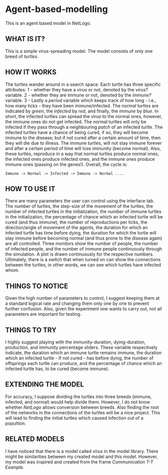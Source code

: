 # Agent-based-modelling
This is an agent based model in NetLogo. 

## WHAT IS IT?

This is a simple virus-spreading model. The model consists of only one breed of *turtles*.

## HOW IT WORKS

The turtles wander around in a search space. Each turtle has three specific attributes: 1 - whether they have a virus or not, denoted by the *virus?* variable. 2 - whether they are immune or not, denoted by the *immune?* variable. 3 - Lastly a *period* variable which keeps track of how long - i.e., how many ticks - they have been immune/infected. The *normal* turtles are indicated by *green*, the *infected* by *red*, and finally, the *immune* by *blue*. In short, the infected turtles can spread the virus to the normal ones, however, the immune ones do not get infected. The normal turtles will only be infected if they pass through a neighbouring *patch* of an infected turtle. The infected turtles have a chance of being cured, if so, they will become immune to the disease; but if not cured after a certain amount of time, then they will die due to illness. The immune turtles, will not stay immune forever and after a certain period of time will lose immunity (become normal). Also, these turtles, reproduce in a way that normal turtles produce normal ones, the infected ones produce infected ones, and the immune ones produce immune ones (passing on the genes!). Overall, the cycle is:
```
Immune -> Normal -> Infected -> Immune -> Normal ....
```
## HOW TO USE IT

There are many parameters the user can control using the interface tab. The number of turtles, the step-size of the movement of the turtles, the number of infected turtles in the initialization, the number of immune turtles in the initialization, the percentage of chance which an infected turtle will be cured (and thus immune), the number of reproductions per ticks, the direction/angle of movement of the agents, the duration for which an infected turtle has time before dying, the duration for which the turtle will stay immune before becoming normal (and thus prone to the disease again) are all controlled. Three monitors show the number of people, the number of infected people, and the number of immune people continuously through the simulation. A plot is drawn continuously for the respective numbers. Ultimately, there is a switch that when turned on can show the connections between the turtles, in other words, we can see which turtles have infected whom.

## THINGS TO NOTICE

Given the high number of parameters to control, I suggest keeping them at a standard logical rate and changing them only one by one to prevent further confusion. Also, given the experiment one wants to carry out, not all parameters are important for testing.

## THINGS TO TRY

I highly suggest playing with the immunity-duration, dying-duration, production, and immunity percentage sliders. These variable respectively indicate, the duration which an immune turtle remains immune, the duration which an infected turtle - if not cured - has before dying, the number of offsprings each turtle can produce, and the percentage of chance which an infected turtle has, to be cured (become immune). 

## EXTENDING THE MODEL

For accuracy, I suppose dividing the turtles into three breeds (immune, infected, and normal) would help divide them. However, I do not know whether *NetLogo* allows conversion between breeds. Also finding the root of the networks in the connections of the turtles will be a nice project. This will lead to finding the initial turtles which caused infection out of a popultion. 

## RELATED MODELS

I have noticed that there is a model called *virus* in the model library. There might be similarities between my created model and this model. However, my model was inspired and created from the frame *Communication T-T Example*. 
